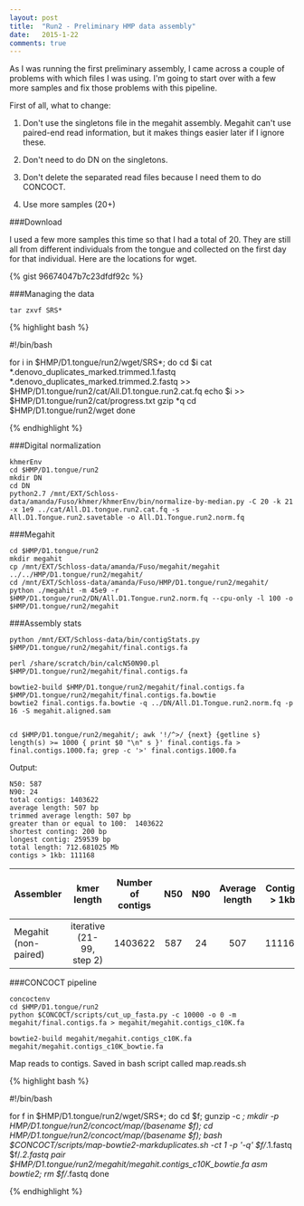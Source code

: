 ```yaml
---
layout: post
title:  "Run2 - Preliminary HMP data assembly"
date:   2015-1-22
comments: true
---
```


As I was running the first preliminary assembly, I came across a couple of problems with which files I was using. I'm going to start over with a few more samples and fix those problems with this pipeline.

First of all, what to change:

1. Don't use the singletons file in the megahit assembly. Megahit can't use paired-end read information, but it makes things easier later if I ignore these.

2. Don't need to do DN on the singletons.

3. Don't delete the separated read files because I need them to do CONCOCT.

4. Use more samples (20+)


###Download

I used a few more samples this time so that I had a total of 20. They are still all from different individuals from the tongue and collected on the first day for that individual. Here are the locations for wget.

{% gist 96674047b7c23dfdf92c %}

###Managing the data

~~~~
tar zxvf SRS*
~~~~


{% highlight bash %}

#!/bin/bash

for i in $HMP/D1.tongue/run2/wget/SRS*; do
	cd $i
	cat *.denovo_duplicates_marked.trimmed.1.fastq *.denovo_duplicates_marked.trimmed.2.fastq >> $HMP/D1.tongue/run2/cat/All.D1.tongue.run2.cat.fq
	echo $i >> $HMP/D1.tongue/run2/cat/progress.txt
	gzip *q
	cd $HMP/D1.tongue/run2/wget
done

{% endhighlight %}

###Digital normalization

~~~~
khmerEnv
cd $HMP/D1.tongue/run2
mkdir DN
cd DN
python2.7 /mnt/EXT/Schloss-data/amanda/Fuso/khmer/khmerEnv/bin/normalize-by-median.py -C 20 -k 21 -x 1e9 ../cat/All.D1.tongue.run2.cat.fq -s All.D1.Tongue.run2.savetable -o All.D1.Tongue.run2.norm.fq
~~~~

###Megahit

~~~~
cd $HMP/D1.tongue/run2
mkdir megahit
cp /mnt/EXT/Schloss-data/amanda/Fuso/megahit/megahit ../../HMP/D1.tongue/run2/megahit/
cd /mnt/EXT/Schloss-data/amanda/Fuso/HMP/D1.tongue/run2/megahit/
python ./megahit -m 45e9 -r $HMP/D1.tongue/run2/DN/All.D1.Tongue.run2.norm.fq --cpu-only -l 100 -o $HMP/D1.tongue/run2/megahit
~~~~

###Assembly stats

~~~~
python /mnt/EXT/Schloss-data/bin/contigStats.py $HMP/D1.tongue/run2/megahit/final.contigs.fa

perl /share/scratch/bin/calcN50N90.pl $HMP/D1.tongue/run2/megahit/final.contigs.fa

bowtie2-build $HMP/D1.tongue/run2/megahit/final.contigs.fa $HMP/D1.tongue/run2/megahit/final.contigs.fa.bowtie
bowtie2 final.contigs.fa.bowtie -q ../DN/All.D1.Tongue.run2.norm.fq -p 16 -S megahit.aligned.sam 


cd $HMP/D1.tongue/run2/megahit/; awk '!/^>/ {next} {getline s} length(s) >= 1000 { print $0 "\n" s }' final.contigs.fa > final.contigs.1000.fa; grep -c '>' final.contigs.1000.fa 
~~~~

Output:

~~~~
N50: 587
N90: 24
total contigs: 1403622
average length: 507 bp
trimmed average length: 507 bp
greater than or equal to 100:  1403622
shortest conting: 200 bp
longest contig: 259539 bp
total length: 712.681025 Mb
contigs > 1kb: 111168
~~~~



Assembler | kmer length | Number of contigs | N50 | N90 | Average length | Contigs > 1kb | percent of reads used | assembly file name
:---------------|:--------:|:--------:|:--------:|:--------:|:------------:|:------------:|:------------:|--------:
Megahit (non-paired) | iterative (21-99, step 2) | 1403622 | 587 | 24 | 507 |  111168 | ?% | $HMP/D1.tongue/run2/megahit/final.contigs.fa

###CONCOCT pipeline

~~~~
concoctenv
cd $HMP/D1.tongue/run2
python $CONCOCT/scripts/cut_up_fasta.py -c 10000 -o 0 -m megahit/final.contigs.fa > megahit/megahit.contigs_c10K.fa

bowtie2-build megahit/megahit.contigs_c10K.fa megahit/megahit.contigs_c10K_bowtie.fa
~~~~

Map reads to contigs. Saved in bash script called map.reads.sh

{% highlight bash %}

#!/bin/bash

for f in $HMP/D1.tongue/run2/wget/SRS*; do 
  	cd $f;
  	gunzip -c *;
  	mkdir -p $HMP/D1.tongue/run2/concoct/map/$(basename $f);
    cd $HMP/D1.tongue/run2/concoct/map/$(basename $f);
    bash $CONCOCT/scripts/map-bowtie2-markduplicates.sh -ct 1 -p '-q' $f/*.1.fastq $f/*.2.fastq pair $HMP/D1.tongue/run2/megahit/megahit.contigs_c10K_bowtie.fa asm bowtie2;
    rm $f/*.fastq
done


{% endhighlight %}



